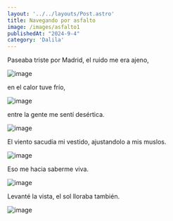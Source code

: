 ```yaml
---
layout: '../../layouts/Post.astro'
title: Navegando por asfalto
image: /images/asfalto1
publishedAt: "2024-9-4"
category: 'Dalila'
---
```


Paseaba triste por Madrid, el ruido me era ajeno,

![image](/images/asfalto2.webp)

en el calor tuve frío,

![image](/images/asfalto5.webp)

entre la gente me sentí desértica.

![image](/images/asfalto6.webp)

El viento sacudía mi vestido, ajustandolo a mis muslos.

![image](/images/asfalto3.webp)

Eso me hacia saberme viva.

![image](/images/asfalto4.webp)

Levanté la vista, el sol lloraba también.

![image](/images/asfalto7.webp)
